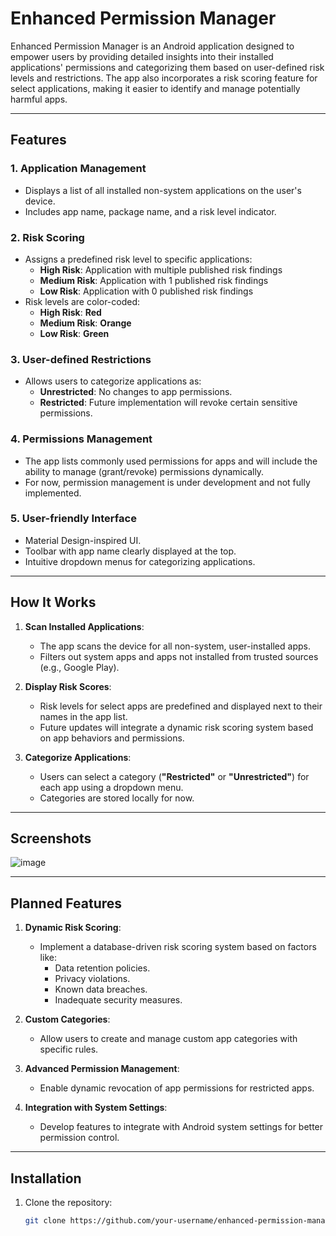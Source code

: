 # **Enhanced Permission Manager**

Enhanced Permission Manager is an Android application designed to empower users by providing detailed insights into their installed applications' permissions and categorizing them based on user-defined risk levels and restrictions. The app also incorporates a risk scoring feature for select applications, making it easier to identify and manage potentially harmful apps.

---

## **Features**

### **1. Application Management**
- Displays a list of all installed non-system applications on the user's device.
- Includes app name, package name, and a risk level indicator.

### **2. Risk Scoring**
- Assigns a predefined risk level to specific applications:
  - **High Risk**: Application with multiple published risk findings
  - **Medium Risk**: Application with 1 published risk findings
  - **Low Risk**: Application with 0 published risk findings
- Risk levels are color-coded:
  - **High Risk**: **Red**
  - **Medium Risk**: **Orange**
  - **Low Risk**: **Green**

### **3. User-defined Restrictions**
- Allows users to categorize applications as:
  - **Unrestricted**: No changes to app permissions.
  - **Restricted**: Future implementation will revoke certain sensitive permissions.

### **4. Permissions Management**
- The app lists commonly used permissions for apps and will include the ability to manage (grant/revoke) permissions dynamically.
- For now, permission management is under development and not fully implemented.

### **5. User-friendly Interface**
- Material Design-inspired UI.
- Toolbar with app name clearly displayed at the top.
- Intuitive dropdown menus for categorizing applications.

---

## **How It Works**
1. **Scan Installed Applications**:
   - The app scans the device for all non-system, user-installed apps.
   - Filters out system apps and apps not installed from trusted sources (e.g., Google Play).

2. **Display Risk Scores**:
   - Risk levels for select apps are predefined and displayed next to their names in the app list.
   - Future updates will integrate a dynamic risk scoring system based on app behaviors and permissions.

3. **Categorize Applications**:
   - Users can select a category (**"Restricted"** or **"Unrestricted"**) for each app using a dropdown menu.
   - Categories are stored locally for now.

---

## **Screenshots**

![image](https://github.com/user-attachments/assets/21bcdd9f-5b3f-4372-8a4a-d6bbc14caaae)

---

## **Planned Features**
1. **Dynamic Risk Scoring**:
   - Implement a database-driven risk scoring system based on factors like:
     - Data retention policies.
     - Privacy violations.
     - Known data breaches.
     - Inadequate security measures.

2. **Custom Categories**:
   - Allow users to create and manage custom app categories with specific rules.

3. **Advanced Permission Management**:
   - Enable dynamic revocation of app permissions for restricted apps.

4. **Integration with System Settings**:
   - Develop features to integrate with Android system settings for better permission control.

---

## **Installation**
1. Clone the repository:
   ```bash
   git clone https://github.com/your-username/enhanced-permission-manager.git
